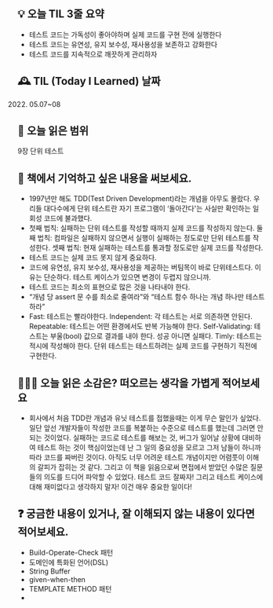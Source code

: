 ## 💡 오늘 TIL 3줄 요약

- 테스트 코드는 가독성이 좋아야하며 실제 코드를 구현 전에 실행한다
- 테스트 코드는 유연성, 유지 보수성, 재사용성을 보존하고 강화한다
- 테스트 코드를 지속적으로 깨끗하게 관리하자

## 🕰️ TIL (Today I Learned) 날짜

2022. 05.07~08

## 📖 오늘 읽은 범위

9장 단위 테스트

## 📌 책에서 기억하고 싶은 내용을 써보세요.

- 1997년만 해도 TDD(Test Driven Development)라는 개념을 아무도 몰랐다. 우리들 대다수에게 단위 테스트란 자기 프로그램이 ‘돌아간다'는 사실만 확인하는 일회성 코드에 불과했다.
- 첫째 법칙: 실패하는 단위 테스트를 작성할 때까지 실제 코드를 작성하지 않는다. 둘째 법칙: 컴파일은 실패하지 않으면서 실행이 실패하는 정도로만 단위 테스트를 작성한다. 셋째 법칙: 현재 실패하는 테스트를 통과할 정도로만 실제 코드를 작성한다.
- 테스트 코드는 실제 코드 못지 않게 중요하다.
- 코드에 유연성, 유지 보수성, 재사용성을 제공하는 버팀목이 바로 단위테스트다. 이유는 단순하다. 테스트 케이스가 있으면 변경이 두렵지 않으니까.
- 테스트 코드는 최소의 표현으로 많은 것을 나타내야 한다.
- “개념 당 assert 문 수를 최소로 줄여라”와 “테스트 함수 하나는 개념 하나만 테스트하라”
- Fast: 테스트는 빨라야한다. Independent: 각 테스트는 서로 의존하면 안된다. Repeatable: 테스트는 어떤 환경에서도 반복 가능해야 한다. Self-Validating: 테스트는 부울(bool) 값으로 결과를 내야 한다. 성공 아니면 실패다. Timly: 테스트는 적시에 작성해야 한다. 단위 테스트는 테스트하려는 실제 코드를 구현하기 직전에 구현한다.

## 👩🏻‍💻 오늘 읽은 소감은? 떠오르는 생각을 가볍게 적어보세요

- 회사에서 처음 TDD란 개념과 유닛 테스트를 접했을때는 이게 무슨 말인가 싶었다. 일단 앞선 개발자들이 작성한 코드를 복붙하는 수준으로 테스트를 했는데 그러면 안되는 것이었다. 실패하는 코드로 테스트를 해보는 것, 버그가 일어날 상황에 대비하여 테스트 하는 것이 핵심이었는데 난 그 일의 중요성을 모르고 그저 남들이 하니까 따라 코드를 짜버린 것이다. 아직도 너무 어려운 테스트 개념이지만 어렴풋이 이해의 갈피가 잡히는 것 같다. 그리고 이 책을 읽음으로써 면접에서 받았던 수많은 질문들의 의도를 드디어 파악할 수 있었다. 테스트 코드 잘짜자! 그리고 테스트 케이스에 대해 재미없다고 생각하지 말자! 이건 매우 중요한 일이다!

## ❓ 궁금한 내용이 있거나, 잘 이해되지 않는 내용이 있다면 적어보세요.

- Build-Operate-Check 패턴
- 도메인에 특화된 언어(DSL)
- String Buffer
- given-when-then
- TEMPLATE METHOD 패턴
-